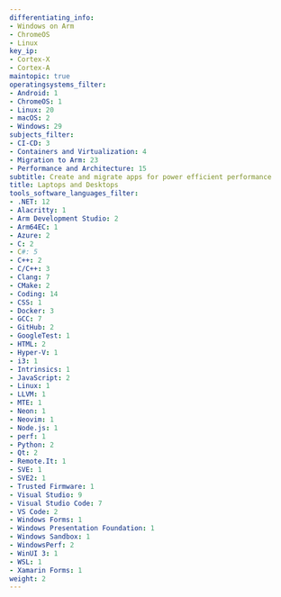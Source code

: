 ```yaml
---
differentiating_info:
- Windows on Arm
- ChromeOS
- Linux
key_ip:
- Cortex-X
- Cortex-A
maintopic: true
operatingsystems_filter:
- Android: 1
- ChromeOS: 1
- Linux: 20
- macOS: 2
- Windows: 29
subjects_filter:
- CI-CD: 3
- Containers and Virtualization: 4
- Migration to Arm: 23
- Performance and Architecture: 15
subtitle: Create and migrate apps for power efficient performance
title: Laptops and Desktops
tools_software_languages_filter:
- .NET: 12
- Alacritty: 1
- Arm Development Studio: 2
- Arm64EC: 1
- Azure: 2
- C: 2
- C#: 5
- C++: 2
- C/C++: 3
- Clang: 7
- CMake: 2
- Coding: 14
- CSS: 1
- Docker: 3
- GCC: 7
- GitHub: 2
- GoogleTest: 1
- HTML: 2
- Hyper-V: 1
- i3: 1
- Intrinsics: 1
- JavaScript: 2
- Linux: 1
- LLVM: 1
- MTE: 1
- Neon: 1
- Neovim: 1
- Node.js: 1
- perf: 1
- Python: 2
- Qt: 2
- Remote.It: 1
- SVE: 1
- SVE2: 1
- Trusted Firmware: 1
- Visual Studio: 9
- Visual Studio Code: 7
- VS Code: 2
- Windows Forms: 1
- Windows Presentation Foundation: 1
- Windows Sandbox: 1
- WindowsPerf: 2
- WinUI 3: 1
- WSL: 1
- Xamarin Forms: 1
weight: 2
---
```

